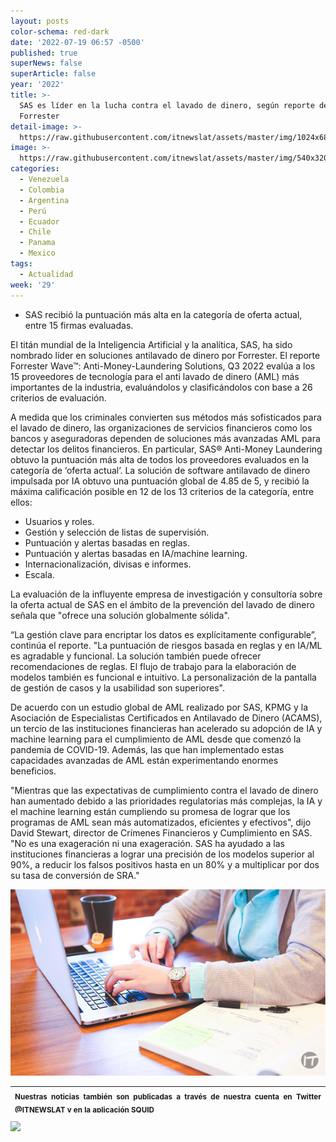 ```yaml
---
layout: posts
color-schema: red-dark
date: '2022-07-19 06:57 -0500'
published: true
superNews: false
superArticle: false
year: '2022'
title: >-
  SAS es líder en la lucha contra el lavado de dinero, según reporte de
  Forrester
detail-image: >-
  https://raw.githubusercontent.com/itnewslat/assets/master/img/1024x680/laptop-y-cuaderno-g.jpg
image: >-
  https://raw.githubusercontent.com/itnewslat/assets/master/img/540x320/laptop-y-cuaderno-p.jpg
categories:
  - Venezuela
  - Colombia
  - Argentina
  - Perú
  - Ecuador
  - Chile
  - Panama
  - Mexico
tags:
  - Actualidad
week: '29'
---
```

- SAS recibió la puntuación más alta en la categoría de oferta actual, entre 15 firmas evaluadas.

El titán mundial de la Inteligencia Artificial y la analítica, SAS, ha sido nombrado líder en soluciones antilavado de dinero por Forrester. El reporte Forrester Wave™: Anti-Money-Laundering Solutions, Q3 2022 evalúa a los 15 proveedores de tecnología para el anti lavado de dinero (AML) más importantes de la industria, evaluándolos y clasificándolos con base a 26 criterios de evaluación.

A medida que los criminales convierten sus métodos más sofisticados para el lavado de dinero, las organizaciones de servicios financieros como los bancos y aseguradoras dependen de soluciones más avanzadas AML para detectar los delitos financieros. En particular, SAS® Anti-Money Laundering obtuvo la puntuación más alta de todos los proveedores evaluados en la categoría de ‘oferta actual’. La solución de software antilavado de dinero impulsada por IA obtuvo una puntuación global de 4.85 de 5, y recibió la máxima calificación posible en 12 de los 13 criterios de la categoría, entre ellos:

- Usuarios y roles.
- Gestión y selección de listas de supervisión.
- Puntuación y alertas basadas en reglas.
- Puntuación y alertas basadas en IA/machine learning.
- Internacionalización, divisas e informes.
- Escala.

La evaluación de la influyente empresa de investigación y consultoría sobre la oferta actual de SAS en el ámbito de la prevención del lavado de dinero señala que "ofrece una solución globalmente sólida". 

“La gestión clave para encriptar los datos es explícitamente configurable”, continúa el reporte. "La puntuación de riesgos basada en reglas y en IA/ML es agradable y funcional. La solución también puede ofrecer recomendaciones de reglas. El flujo de trabajo para la elaboración de modelos también es funcional e intuitivo. La personalización de la pantalla de gestión de casos y la usabilidad son superiores".

De acuerdo con un estudio global de AML realizado por SAS, KPMG y la Asociación de Especialistas Certificados en Antilavado de Dinero (ACAMS), un tercio de las instituciones financieras han acelerado su adopción de IA y machine learning para el cumplimiento de AML desde que comenzó la pandemia de COVID-19. Además, las que han implementado estas capacidades avanzadas de AML están experimentando enormes beneficios.

"Mientras que las expectativas de cumplimiento contra el lavado de dinero han aumentado debido a las prioridades regulatorias más complejas, la IA y el machine learning están cumpliendo su promesa de lograr que los programas de AML sean más automatizados, eficientes y efectivos", dijo David Stewart, director de Crímenes Financieros y Cumplimiento en SAS. "No es una exageración ni una exageración. SAS ha ayudado a las instituciones financieras a lograr una precisión de los modelos superior al 90%, a reducir los falsos positivos hasta en un 80% y a multiplicar por dos su tasa de conversión de SRA."

![](https://raw.githubusercontent.com/itnewslat/assets/master/img/540x320/laptop-y-cuaderno-p.jpg)

<table style="height: 42px;" width="569">
<tbody>
<tr>
<td style="text-align: justify;"><sub><strong>Nuestras noticias también son publicadas a través de nuestra cuenta en Twitter <a href="https://twitter.com/itnewslat?lang=es">@ITNEWSLAT</a> y en la aplicación <a href="https://squidapp.co/en/">SQUID</a></strong></sub></td>
</tr>
</tbody>
</table>

<img src="https://tracker.metricool.com/c3po.jpg?hash=56f88a41e39ab42c063cc51676587a04"/>